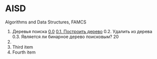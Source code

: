 # AISD
Algorithms and Data Structures, FAMCS
1. Деревья поиска
    [0.0](https://github.com/yuliatt/AISD/blob/main/1.%20%D0%94%D0%B5%D1%80%D0%B5%D0%B2%D1%8C%D1%8F%20%D0%BF%D0%BE%D0%B8%D1%81%D0%BA%D0%B0/0.0)
    [0.1. Построить дерево](https://github.com/yuliatt/AISD/blob/main/1.%20%D0%94%D0%B5%D1%80%D0%B5%D0%B2%D1%8C%D1%8F%20%D0%BF%D0%BE%D0%B8%D1%81%D0%BA%D0%B0/0.1.%20%D0%9F%D0%BE%D1%81%D1%82%D1%80%D0%BE%D0%B8%D1%82%D1%8C%20%D0%B4%D0%B5%D1%80%D0%B5%D0%B2%D0%BE)
  0.2. Удалить из дерева
  0.3. Является ли бинарное дерево поисковым?
  20
2. 
4. Third item
5. Fourth item
